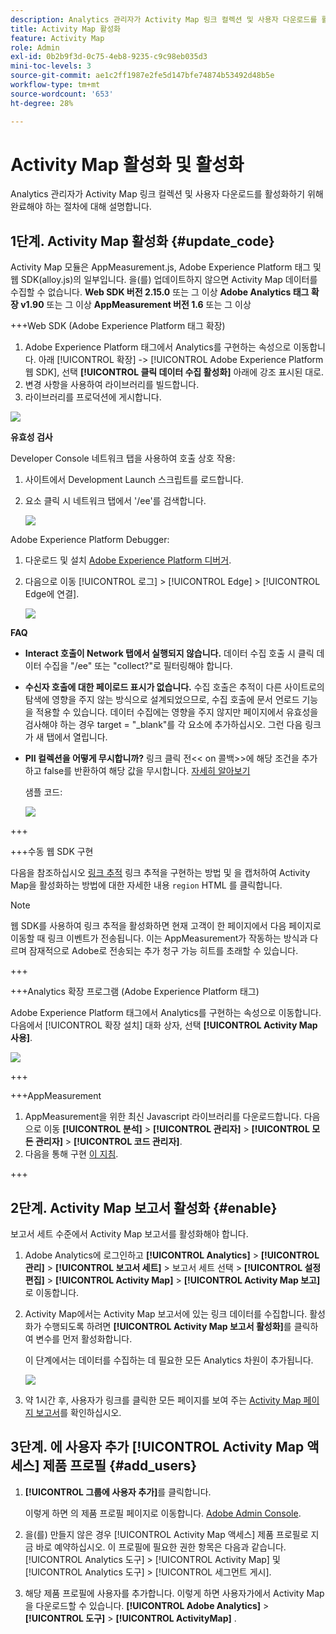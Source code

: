 ```yaml
---
description: Analytics 관리자가 Activity Map 링크 컬렉션 및 사용자 다운로드를 활성화하기 위해 완료해야 하는 절차에 대해 설명합니다.
title: Activity Map 활성화
feature: Activity Map
role: Admin
exl-id: 0b2b9f3d-0c75-4eb8-9235-c9c98eb035d3
mini-toc-levels: 3
source-git-commit: ae1c2ff1987e2fe5d147bfe74874b53492d48b5e
workflow-type: tm+mt
source-wordcount: '653'
ht-degree: 28%

---
```



# Activity Map 활성화 및 활성화

Analytics 관리자가 Activity Map 링크 컬렉션 및 사용자 다운로드를 활성화하기 위해 완료해야 하는 절차에 대해 설명합니다.

## 1단계. Activity Map 활성화 {#update_code}

Activity Map 모듈은 AppMeasurement.js, Adobe Experience Platform 태그 및 웹 SDK(alloy.js)의 일부입니다. 을(를) 업데이트하지 않으면 Activity Map 데이터를 수집할 수 없습니다. **Web SDK 버전 2.15.0** 또는 그 이상 **Adobe Analytics 태그 확장 v1.90** 또는 그 이상 **AppMeasurement 버전 1.6** 또는 그 이상

+++Web SDK (Adobe Experience Platform 태그 확장)

1. Adobe Experience Platform 태그에서 Analytics를 구현하는 속성으로 이동합니다. 아래 [!UICONTROL 확장] -> [!UICONTROL Adobe Experience Platform 웹 SDK], 선택 **[!UICONTROL 클릭 데이터 수집 활성화]** 아래에 강조 표시된 대로.
1. 변경 사항을 사용하여 라이브러리를 빌드합니다.
1. 라이브러리를 프로덕션에 게시합니다.

![](assets/web_sdk.png)

**유효성 검사**

Developer Console 네트워크 탭을 사용하여 호출 상호 작용:

1. 사이트에서 Development Launch 스크립트를 로드합니다.
1. 요소 클릭 시 네트워크 탭에서 &#39;/ee&#39;를 검색합니다.

   ![](assets/validation1.png)

Adobe Experience Platform Debugger:

1. 다운로드 및 설치 [Adobe Experience Platform 디버거](https://chrome.google.com/webstore/detail/adobe-experience-platform/bfnnokhpnncpkdmbokanobigaccjkpob).
1. 다음으로 이동 [!UICONTROL 로그] > [!UICONTROL Edge] > [!UICONTROL Edge에 연결].

   ![](assets/validation2.jpg)

**FAQ**

* **Interact 호출이 Network 탭에서 실행되지 않습니다.**
데이터 수집 호출 시 클릭 데이터 수집을 &quot;/ee&quot; 또는 &quot;collect?&quot;로 필터링해야 합니다.

* **수신자 호출에 대한 페이로드 표시가 없습니다.**
수집 호출은 추적이 다른 사이트로의 탐색에 영향을 주지 않는 방식으로 설계되었으므로, 수집 호출에 문서 언로드 기능을 적용할 수 있습니다. 데이터 수집에는 영향을 주지 않지만 페이지에서 유효성을 검사해야 하는 경우 target = &quot;_blank&quot;를 각 요소에 추가하십시오. 그런 다음 링크가 새 탭에서 열립니다.

* **PII 컬렉션을 어떻게 무시합니까?**
링크 클릭 전&lt;&lt; on 콜백>>에 해당 조건을 추가하고 false를 반환하여 해당 값을 무시합니다. [자세히 알아보기](https://experienceleague.adobe.com/docs/experience-platform/edge/fundamentals/configuring-the-sdk.html?lang=ko-KR)

  샘플 코드:

  ![](assets/sample-code.png)

+++

+++수동 웹 SDK 구현

다음을 참조하십시오 [링크 추적](https://experienceleague.adobe.com/docs/experience-platform/edge/data-collection/track-links.html) 링크 추적을 구현하는 방법 및 을 캡처하여 Activity Map을 활성화하는 방법에 대한 자세한 내용 `region` HTML 를 클릭합니다.

>[!NOTE]
>
>웹 SDK를 사용하여 링크 추적을 활성화하면 현재 고객이 한 페이지에서 다음 페이지로 이동할 때 링크 이벤트가 전송됩니다. 이는 AppMeasurement가 작동하는 방식과 다르며 잠재적으로 Adobe로 전송되는 추가 청구 가능 히트를 초래할 수 있습니다.

+++

+++Analytics 확장 프로그램 (Adobe Experience Platform 태그)

Adobe Experience Platform 태그에서 Analytics를 구현하는 속성으로 이동합니다. 다음에서 [!UICONTROL 확장 설치] 대화 상자, 선택 **[!UICONTROL Activity Map 사용]**.

![](assets/aa_extension.png)

+++

+++AppMeasurement

1. AppMeasurement을 위한 최신 Javascript 라이브러리를 다운로드합니다.
다음으로 이동 **[!UICONTROL 분석]** > **[!UICONTROL 관리자]** > **[!UICONTROL 모든 관리자]** > **[!UICONTROL 코드 관리자]**.
1. 다음을 통해 구현 [이 지침](https://experienceleague.adobe.com/docs/analytics/implementation/js/overview.html).

+++

## 2단계. Activity Map 보고서 활성화 {#enable}

보고서 세트 수준에서 Activity Map 보고서를 활성화해야 합니다.

1. Adobe Analytics에 로그인하고 **[!UICONTROL Analytics]** > **[!UICONTROL 관리]** > **[!UICONTROL 보고서 세트]** > 보고서 세트 선택 > **[!UICONTROL 설정 편집]** > **[!UICONTROL Activity Map]** > **[!UICONTROL Activity Map 보고]**&#x200B;로 이동합니다.

1. Activity Map에서는 Activity Map 보고서에 있는 링크 데이터를 수집합니다. 활성화가 수행되도록 하려면 **[!UICONTROL Activity Map 보고서 활성화]**&#x200B;를 클릭하여 변수를 먼저 활성화합니다.

   이 단계에서는 데이터를 수집하는 데 필요한 모든 Analytics 차원이 추가됩니다.

   ![](assets/enable.png)

1. 약 1시간 후, 사용자가 링크를 클릭한 모든 페이지를 보여 주는 [Activity Map 페이지 보고서](/help/analyze/activity-map/activitymap-reporting-analytics.md)를 확인하십시오.

## 3단계. 에 사용자 추가 [!UICONTROL Activity Map 액세스] 제품 프로필 {#add_users}

1. **[!UICONTROL 그룹에 사용자 추가]**&#x200B;를 클릭합니다.

   이렇게 하면 의 제품 프로필 페이지로 이동합니다. [Adobe Admin Console](https://adminconsole.adobe.com/E2F05B3B52F54D2E0A490D44@AdobeOrg/overview).

1. 을(를) 만들지 않은 경우 [!UICONTROL Activity Map 액세스] 제품 프로필로 지금 바로 예약하십시오. 이 프로필에 필요한 권한 항목은 다음과 같습니다. [!UICONTROL Analytics 도구] > [!UICONTROL Activity Map] 및 [!UICONTROL Analytics 도구] > [!UICONTROL 세그먼트 게시].

1. 해당 제품 프로필에 사용자를 추가합니다. 이렇게 하면 사용자가에서 Activity Map을 다운로드할 수 있습니다.  **[!UICONTROL Adobe Analytics]** > **[!UICONTROL 도구]** > **[!UICONTROL ActivityMap]** .

